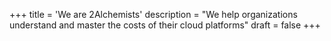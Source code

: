 +++
title = 'We are <span class="txt-color1 bold-n">2Alchemists</span>'
description = "We help organizations understand and master the costs of their cloud platforms"
draft = false
+++
